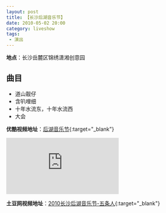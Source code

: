 ```yaml
---
layout: post
title: 【长沙后湖音乐节】
date: 2010-05-02 20:00
category: liveshow
tags:
 - 演出
---
```

**地点**：长沙岳麓区锦绣潇湘创意园  

## 曲目

* 道山靓仔
* 含叭哩细
* 十年水流东，十年水流西
* 大会

**优酷视频地址**：[后湖音乐节](https://v.youku.com/v_show/id_XMjA0NDI4NTE2.html){:target="_blank"}

<div class="iframe-container"><iframe class="responsive-iframe" src='https://player.youku.com/embed/XMjA0NDI4NTE2'  frameborder="no" allowfullscreen="true"></iframe></div>

**土豆网视频地址**：[2010长沙后湖音乐节-五条人](https://video.tudou.com/v/XMTc3ODU4MzE2.html?spm=a2h0k.8191414.0.0&from=s1.8-1-1.2){:target="_blank"}